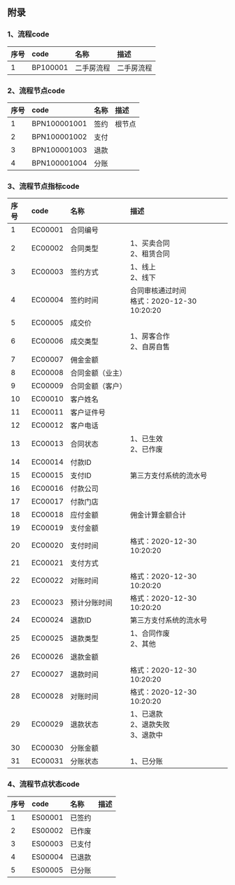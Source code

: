 ## 附录

### 1、流程code
| 序号 | code | 名称 | 描述 |
| :---- | :---- | :---- | :----- |
| 1|BP100001 | 二手房流程 | 二手房流程 |


### 2、流程节点code
| 序号 | code | 名称 |描述 |
| :---- | :---- | :----- |:----- |
| 1 | BPN100001001 | 签约 |根节点|
| 2 | BPN100001002 | 支付 ||
| 3 | BPN100001003 | 退款   ||
| 4 | BPN100001004 | 分账 ||


### 3、流程节点指标code
| 序号 | code | 名称 | 描述 |
| :---- | :---- | :----- | :----- |
| 1 | EC00001 | 合同编号 |  |
| 2 | EC00002 | 合同类型 | 1、买卖合同<br/>2、租赁合同 |
| 3 | EC00003 | 签约方式 | 1、线上<br/>2、线下 |
| 4 | EC00004 | 签约时间 | 合同审核通过时间<br/>格式：2020-12-30 10:20:20 |
| 5 | EC00005 | 成交价 |  |
| 6 | EC00006 | 成交类型 | 1、房客合作<br/>2、自房自售 |
| 7 | EC00007 | 佣金金额 |  |
| 8 | EC00008 | 合同金额（业主） |  |
| 9 | EC00009 | 合同金额（客户） |  |
| 10 | EC00010 | 客户姓名 |  |
| 11 | EC00011 | 客户证件号 |  |
| 12 | EC00012 | 客户电话 |  |
| 13 | EC00013 | 合同状态 | 1、已生效<br/>2、已作废 |
| 14 | EC00014 | 付款ID |  |
| 15 | EC00015 | 支付ID | 第三方支付系统的流水号 |
| 16 | EC00016 | 付款公司 |  |
| 17 | EC00017 | 付款门店 |  |
| 18 | EC00018 | 应付金额 | 佣金计算金额合计 |
| 19 | EC00019 | 支付金额 |  |
| 20 | EC00020 | 支付时间 | 格式：2020-12-30 10:20:20 |
| 21 | EC00021 | 支付方式 |  |
| 22 | EC00022 | 对账时间 | 格式：2020-12-30 10:20:20 |
| 23 | EC00023 | 预计分账时间 | 格式：2020-12-30 10:20:20 |
| 24 | EC00024 | 退款ID | 第三方支付系统的流水号 |
| 25 | EC00025 | 退款类型 | 1、合同作废<br/>2、其他 |
| 26 | EC00026 | 退款金额 |  |
| 27 | EC00027 | 退款时间 | 格式：2020-12-30 10:20:20 |
| 28 | EC00028 | 对账时间 | 格式：2020-12-30 10:20:20 |
| 29 | EC00029 | 退款状态 | 1、已退款<br/>2、退款失败<br/>3、退款中 |
| 30 | EC00030 | 分账金额 |  |
| 31 | EC00031 | 分账状态 | 1、已分账 |


### 4、流程节点状态code
| 序号 | code | 名称 | 描述 |
| :---- | :---- | :----- | :----- |
| 1 | ES00001 | 已签约 |  |
| 2 | ES00002 | 已作废 |  |
| 3 | ES00003 | 已支付 |  |
| 4 | ES00004 | 已退款 |  |
| 5 | ES00005 | 已分账 |  |